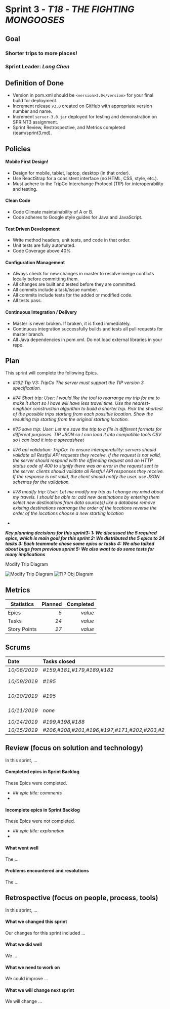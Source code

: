 # Sprint 3 - *T18* - *THE FIGHTING MONGOOSES*

## Goal

### Shorter trips to more places!
### Sprint Leader: *Long Chen*

## Definition of Done

* Version in pom.xml should be `<version>3.0</version>` for your final build for deployment.
* Increment release `v3.0` created on GitHub with appropriate version number and name.
* Increment `server-3.0.jar` deployed for testing and demonstration on SPRINT3 assignment.
* Sprint Review, Restrospective, and Metrics completed (team/sprint3.md).


## Policies

#### Mobile First Design!
* Design for mobile, tablet, laptop, desktop (in that order).
* Use ReactStrap for a consistent interface (no HTML, CSS, style, etc.).
* Must adhere to the TripCo Interchange Protocol (TIP) for interoperability and testing.
#### Clean Code
* Code Climate maintainability of A or B.
* Code adheres to Google style guides for Java and JavaScript.
#### Test Driven Development
* Write method headers, unit tests, and code in that order.
* Unit tests are fully automated.
* Code Coverage above 40%
#### Configuration Management
* Always check for new changes in master to resolve merge conflicts locally before committing them.
* All changes are built and tested before they are committed.
* All commits include a task/issue number.
* All commits include tests for the added or modified code.
* All tests pass.
#### Continuous Integration / Delivery 
* Master is never broken.  If broken, it is fixed immediately.
* Continuous integration successfully builds and tests all pull requests for master branch.
* All Java dependencies in pom.xml.  Do not load external libraries in your repo. 


## Plan

This sprint will complete the following Epics.


* *#162 Tip V3: TripCo The server must support the TIP version 3 specification.*
* *#74 Short trip: User: I would like the tool to rearrange my trip for me to make it short so I have will have less travel time.
                  Use the nearest-neighbor construction algorithm to build a shorter trip.
                  Pick the shortest of the possible trips starting from each possible location.
                  Show the resulting trip starting from the original starting location.*
* *#75 save trip: User: Let me save the trip to a file in different formats for different purposes.
                  TIP JSON so I can load it into compatible tools
                  CSV so I can load it into a spreadsheet*
* *#76 api validation: TripCo: To ensure interoperability:
                   servers should validate all Restful API requests they receive. If the request is not valid, the server should respond with the offending request and an HTTP status code of 400 to signify there was an error in the request sent to the server.
                   clients should validate all Restful API responses they receive. If the response is not valid, the client should notify the user.
                   use JSON schemas for the validation.*
* *#78 modify trip: User: Let me modify my trip as I change my mind about my travels. I should be able to:
                   add new destinations by entering them
                   select new destinations from data source(s) like a database
                   remove existing destinations
                   rearrange the order of the locations
                   reverse the order of the locations
                   choose a new starting location*
  
*

***Key planning decisions for this sprint3: 
    1: We discussed the 5 required epics, which is main goal for this sprint
    2: We distributed the 5 epics to 24 tasks
    3: Each teammate chose some epics or tasks
    4: We also talked about bugs from previous sprint
    5: We also want to do some tests for many implications***

Modify Trip Diagram

![Modify Trip Diagram](images/modifyTripDiaghram.jpg)
![TIP Obj Diagram](images/TIPObjDia.jpg)


## Metrics

| Statistics | Planned | Completed |
| --- | ---: | ---: |
| Epics | *5* | *value* |
| Tasks |  *24*   | *value* | 
| Story Points |  *27*  | *value* | 



## Scrums

| Date | Tasks closed  | Tasks in progress | Impediments |
| :--- | :--- | :--- | :--- |
| *10/08/2019* | *#159,#181,#179,#189,#182* | *#186,#177,#188,#158* | *none* | 
| *10/09/2019* | *#195* | *#186,#158, #171,#188,#196,#177* | *none* | 
| *10/10/2019* | *#195* | *#186,#158, #171,#188,#196,#177* | *none* |
| *10/11/2019* | *none* | *#186,#158, #171,#188,#196,#177,#199* | *none* |
| *10/14/2019* | *#199,#198,#188* | *#171,#196,#158,#188,#177,#186* | *none* |
| *10/15/2019* | *#206,#208,#201,#196,#197,#171,#202,#203,#207,#158,#209,#211,#210* | *#204,#213,#177,#186,#173* | *none* |









## Review (focus on solution and technology)

In this sprint, ...

#### Completed epics in Sprint Backlog 

These Epics were completed.

* *## epic title: comments*
* 

#### Incomplete epics in Sprint Backlog 

These Epics were not completed.

* *## epic title: explanation*
*

#### What went well

The ...


#### Problems encountered and resolutions

The ...


## Retrospective (focus on people, process, tools)

In this sprint, ...

#### What we changed this sprint

Our changes for this sprint included ...

#### What we did well

We ...

#### What we need to work on

We could improve ...

#### What we will change next sprint 

We will change ...
